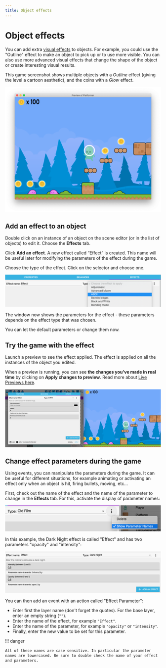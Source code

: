 ```yaml
---
title: Object effects
---
```

# Object effects

You can add extra [visual effects](/gdevelop5/interface/scene-editor/layer-effects) to objects. For example, you could use the "Outline" effect to make an object to pick up or to use more visible. You can also use more advanced visual effects that change the shape of the object or create interesting visual results.

This game screenshot shows multiple objects with a *Outline* effect (giving the level a cartoon aesthetic), and the coins with a *Glow* effect.

![](pasted/20210819-161343.png)

## Add an effect to an object

Double click on an instance of an object on the scene editor (or in the list of objects) to edit it. Choose the **Effects** tab.

Click **Add an effect**. A new effect called “Effect” is created. This name will be useful later for modifying the parameters of the effect during the game.

Choose the type of the effect. Click on the selector and choose one.

![](pasted/20210819-164525.png)

The window now shows the parameters for the effect - these parameters depends on the effect type that was chosen.

You can let the default parameters or change them now.

## Try the game with the effect

Launch a preview to see the effect applied. The effect is applied on all the instances of the object you edited.

When a preview is running, you can see **the changes you've made in real time** by clicking on **Apply changes to preview**. Read more about [Live Previews here](/gdevelop5/interface/preview).

![](pasted/20210819-164718.png)

## Change effect parameters during the game

Using events, you can manipulate the parameters during the game. It can be useful for different situations, for example animating or activating an effect only when an object is hit, firing bullets, moving, etc...

First, check out the name of the effect and the name of the parameter to change in the **Effects** tab. For this, activate the display of parameter names:

![](pasted/20201224-153604.png)

In this example, the Dark Night effect is called "Effect" and has two parameters "opacity" and "intensity":

![](pasted/20201224-153733.png)

You can then add an event with an action called "Effect Parameter":

* Enter first the layer name (don't forget the quotes). For the base layer, enter an empty string (`""`).
* Enter the name of the effect, for example `"Effect"`.
* Enter the name of the parameter, for example `"opacity"` or `"intensity"`.
* Finally, enter the new value to be set for this parameter.

!!! danger

    All of these names are case sensitive. In particular the parameter names are lowercased. Be sure to double check the name of your effect and parameters.